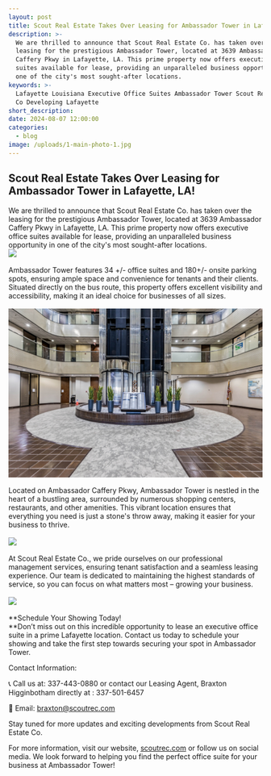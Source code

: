 ```yaml
---
layout: post
title: Scout Real Estate Takes Over Leasing for Ambassador Tower in Lafayette
description: >-
  We are thrilled to announce that Scout Real Estate Co. has taken over the
  leasing for the prestigious Ambassador Tower, located at 3639 Ambassador
  Caffery Pkwy in Lafayette, LA. This prime property now offers executive office
  suites available for lease, providing an unparalleled business opportunity in
  one of the city's most sought-after locations.
keywords: >-
  Lafayette Louisiana Executive Office Suites Ambassador Tower Scout Real Estate
  Co Developing Lafayette
short_description:
date: 2024-08-07 12:00:00
categories:
  - blog
image: /uploads/1-main-photo-1.jpg
---
```

## **Scout Real Estate Takes Over Leasing for Ambassador Tower in Lafayette, LA!**

We are thrilled to announce that Scout Real Estate Co. has taken over the leasing for the prestigious Ambassador Tower, located at 3639 Ambassador Caffery Pkwy in Lafayette, LA. This prime property now offers executive office suites available for lease, providing an unparalleled business opportunity in one of the city's most sought-after locations.<br>![](/uploads/3639ambcaf-9.jpg)

Ambassador Tower features 34 +/- office suites and 180+/- onsite parking spots, ensuring ample space and convenience for tenants and their clients. Situated directly on the bus route, this property offers excellent visibility and accessibility, making it an ideal choice for businesses of all sizes.<br><br>![](/uploads/3639ambcaf-20.jpg)

Located on Ambassador Caffery Pkwy, Ambassador Tower is nestled in the heart of a bustling area, surrounded by numerous shopping centers, restaurants, and other amenities. This vibrant location ensures that everything you need is just a stone's throw away, making it easier for your business to thrive.<br><br>![](/uploads/3639ambcaf-17.jpg)

At Scout Real Estate Co., we pride ourselves on our professional management services, ensuring tenant satisfaction and a seamless leasing experience. Our team is dedicated to maintaining the highest standards of service, so you can focus on what matters most – growing your business.<br><br>![](/uploads/3639ambcaf-56.jpg)

**Schedule Your Showing Today!<br>**Don’t miss out on this incredible opportunity to lease an executive office suite in a prime Lafayette location. Contact us today to schedule your showing and take the first step towards securing your spot in Ambassador Tower.

Contact Information:

📞 Call us at: 337-443-0880 or contact our Leasing Agent, Braxton Higginbotham directly at : 337-501-6457

📧 Email: braxton@scoutrec.com

Stay tuned for more updates and exciting developments from Scout Real Estate Co.

For more information, visit our website, [scoutrec.com](scoutrec.com%20) or follow us on social media. We look forward to helping you find the perfect office suite for your business at Ambassador Tower!